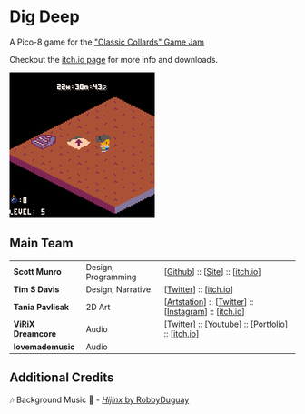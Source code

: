 # Dig Deep

A Pico-8 game for the ["Classic Collards" Game Jam](https://itch.io/jam/culture-bytes-classic-collards-jam)

Checkout the [itch.io page](https://scottnm.itch.io/dig-deep) for more info and downloads.

![a gif of the game](promo/quick-demo.gif)

## Main Team

| | | |
|-|-|-|
| **Scott Munro** | Design, Programming | [[Github](https://github.com/scottnm)] :: [[Site](https://scottnm.com)] :: [[itch.io](https://scottnm.itch.io/)] |
| **Tim S Davis** | Design, Narrative | [[Twitter](https://twitter.com/timstatis)] :: [[itch.io](https://timstatis.itch.io)] |
| **Tania Pavlisak** | 2D Art | [[Artstation](https://www.artstation.com/chinnie)] :: [[Twitter](https://twitter.com/chinniedraws)] :: [[Instagram](https://www.instagram.com/chinniedraws/)] :: [[itch.io](https://chinniedraws.itch.io/)] |
| **ViRiX Dreamcore** | Audio | [[Twitter](https://twitter.com/ViRiX_Dreamcore)] :: [[Youtube](https://www.youtube.com/c/ViRiXDreamcore)] :: [[Portfolio](https://virixcore.net/)] :: [[itch.io](https://itch.io/profile/virix-dreamcore)] |
| **lovemademusic** | Audio | |

## Additional Credits

🎶 Background Music 🎵 - [*Hijinx* by RobbyDuguay](https://www.lexaloffle.com/bbs/?tid=2619)
